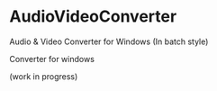 # AudioVideoConverter
Audio &amp; Video Converter for Windows (In batch style)

Converter for windows

(work in progress)
